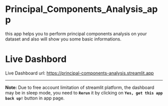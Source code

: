 # Principal_Components_Analysis_app 
this app helps you to perform principal components analysis on your dataset and also will show you some basic informations.  

# Live Dashbord
Live Dashboard url: https://principal-components-analysis.streamlit.app 

---

**Note:** Due to free account limitation of streamlit platform, the dashboard may be in sleep mode, you need to **`Rerun`** it by clicking on **`Yes, get this app back up!`** button in app page. 
